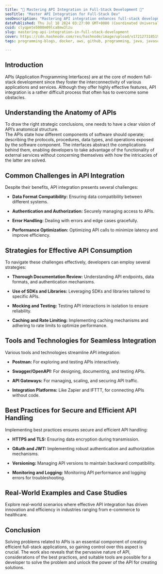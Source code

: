 ```yaml
---
title: "🚀 Mastering API Integration in Full-Stack Development 🚀"
seoTitle: "Master API Integration for Full-Stack Dev"
seoDescription: "Mastering API integration enhances full-stack development by using strategies, tools, and best practices for secure, optimized handling"
datePublished: Thu Jul 18 2024 03:27:00 GMT+0000 (Coordinated Universal Time)
cuid: clyqpmte5000m09lca8mw3lzu
slug: mastering-api-integration-in-full-stack-development
cover: https://cdn.hashnode.com/res/hashnode/image/upload/v1721273185194/d01b6232-91a3-4a95-bcf8-7409743d7d42.png
tags: programming-blogs, docker, aws, github, programming, java, javascript, python, web-development, apis, git, webdev, developer, reactjs, devops

---
```


## Introduction

APIs (Application Programming Interfaces) are at the core of modern full-stack development since they foster the interconnectivity of various applications and services. Although they offer highly effective features, API integration is a rather difficult process that often has to overcome some obstacles.

## Understanding the Anatomy of APIs

To draw the right strategic conclusions, one needs to have a clear vision of API’s anatomical structure.  
The APIs state how different components of software should operate; describing the protocols, procedures, data types, and operations exposed by the software component. The interfaces abstract the complications behind them, enabling developers to take advantage of the functionality of external services without concerning themselves with how the intricacies of the latter are solved.

## Common Challenges in API Integration

Despite their benefits, API integration presents several challenges:

* **Data Format Compatibility:** Ensuring data compatibility between different systems.
    
* **Authentication and Authorization:** Securely managing access to APIs.
    
* **Error Handling:** Dealing with errors and edge cases gracefully.
    
* **Performance Optimization:** Optimizing API calls to minimize latency and improve efficiency.
    

## Strategies for Effective API Consumption

To navigate these challenges effectively, developers can employ several strategies:

* **Thorough Documentation Review:** Understanding API endpoints, data formats, and authentication mechanisms.
    
* **Use of SDKs and Libraries:** Leveraging SDKs and libraries tailored to specific APIs.
    
* **Mocking and Testing:** Testing API interactions in isolation to ensure reliability.
    
* **Caching and Rate Limiting:** Implementing caching mechanisms and adhering to rate limits to optimize performance.
    

## Tools and Technologies for Seamless Integration

Various tools and technologies streamline API integration:

* **Postman:** For exploring and testing APIs interactively.
    
* **Swagger/OpenAPI:** For designing, documenting, and testing APIs.
    
* **API Gateways:** For managing, scaling, and securing API traffic.
    
* **Integration Platforms:** Like Zapier and IFTTT, for connecting APIs without code.
    

## Best Practices for Secure and Efficient API Handling

Implementing best practices ensures secure and efficient API handling:

* **HTTPS and TLS:** Ensuring data encryption during transmission.
    
* **OAuth and JWT:** Implementing robust authentication and authorization mechanisms.
    
* **Versioning:** Managing API versions to maintain backward compatibility.
    
* **Monitoring and Logging:** Monitoring API performance and logging errors for troubleshooting.
    

## Real-World Examples and Case Studies

Explore real-world scenarios where effective API integration has driven innovation and efficiency in industries ranging from e-commerce to healthcare.

## Conclusion

Solving problems related to APIs is an essential component of creating efficient full-stack applications, so gaining control over this aspect is crucial. The work also reveals that the pervasive nature of API, considerations of the best practices, and suitable tools are possible for a developer to solve the problem and unlock the power of the API for creating solutions.